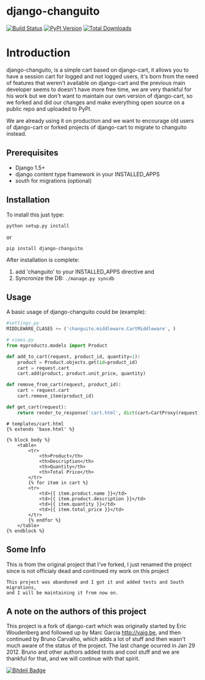 django-changuito
=================

[![Build Status](https://travis-ci.org/angvp/django-changuito.png)](https://travis-ci.org/angvp/django-changuito)
[![PyPI Version](https://pypip.in/v/django-changuito/badge.png)](https://crate.io/packages/django-changuito)
[![Total Downloads](https://pypip.in/d/django-changuito/badge.png)](https://crate.io/packages/django-changuito)


# Introduction

django-changuito, is a simple cart based on django-cart, it allows you to have
a session cart for logged and not logged users, it's born from the need of features
that weren't available on django-cart and the previous main developer seems to
doesn't have more free time, we are very thankful for his work but we don't
want to maintain our own version of django-cart, so we forked and did our changes
and make everything open source on a public repo and uploaded to PyPI.

We are already using it on production and we want to encourage old users
of django-cart or forked projects of django-cart to migrate to changuito instead.

## Prerequisites

- Django 1.5+
- django content type framework in your INSTALLED_APPS
- south for migrations (optional)

## Installation

To install this just type:

```
python setup.py install
```

or

```
pip install django-changuito
```

After installation is complete:

1. add 'changuito' to your INSTALLED_APPS directive and
2. Syncronize the DB: `./manage.py syncdb`

## Usage

A basic usage of django-changuito could be (example):

```python
#settings.py
MIDDLEWARE_CLASES += ('changuito.middleware.CartMiddleware', )
```


```python
# views.py
from myproducts.models import Product

def add_to_cart(request, product_id, quantity=1):
    product = Product.objects.get(id=product_id)
    cart = request.cart 
    cart.add(product, product.unit_price, quantity)

def remove_from_cart(request, product_id):
    cart = request.cart 
    cart.remove_item(product_id)

def get_cart(request):
    return render_to_response('cart.html', dict(cart=CartProxy(request)))
```

```django
# templates/cart.html
{% extends 'base.html' %}

{% block body %}
    <table>
        <tr>
            <th>Product</th>
            <th>Description</th>
            <th>Quantity</th>
            <th>Total Price</th>
        </tr>
        {% for item in cart %}
        <tr>
            <td>{{ item.product.name }}</td>
            <td>{{ item.product.description }}</td>
            <td>{{ item.quantity }}</td>
            <td>{{ item.total_price }}</td>
        </tr>
        {% endfor %}
    </table>
{% endblock %}
```

## Some Info

This is from the original project that I've forked, I just renamed the project since
is not officialy dead and continued my work on this project

```
This project was abandoned and I got it and added tests and South migrations, 
and I will be maintaining it from now on. 
```

## A note on the authors of this project

This project is a fork of django-cart which was originally started by Eric Woudenberg and followed up by Marc Garcia <http://vaig.be>, and then continued by Bruno Carvalho, which adds a lot of stuff and then wasn't much aware of the status of the project.
The last change ocurred in Jan 29 2012. Bruno and other authors added tests and cool stuff and we are thankful for that, and we will continue with that spirit.


[![Bitdeli Badge](https://d2weczhvl823v0.cloudfront.net/angvp/django-changuito/trend.png)](https://bitdeli.com/free "Bitdeli Badge")

